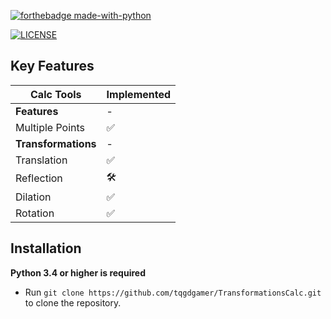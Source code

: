 [![forthebadge made-with-python](http://ForTheBadge.com/images/badges/made-with-python.svg)](https://www.python.org/) 

[![LICENSE](https://img.shields.io/badge/license-MIT-lightgrey.svg)](https://github.com/tqgdgamer/TransformationsCalc/blob/main/LICENSE)

## Key Features

| Calc Tools                | Implemented  |
|------------------------  |--------------|
| **Features** | - |
| Multiple Points | ✅ |
| **Transformations** | - |
| Translation | ✅ |
| Reflection | 🛠️ |
| Dilation | ✅ |
| Rotation | ✅ |

## Installation

**Python 3.4 or higher is required**

* Run `git clone https://github.com/tqgdgamer/TransformationsCalc.git` to clone the repository.